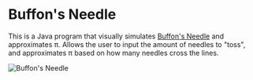 # Buffon's Needle
This is a Java program that visually simulates [Buffon's Needle](http://mathworld.wolfram.com/BuffonsNeedleProblem.html) and approximates π. Allows the user to input the amount of needles to "toss", and approximates π based on how many needles cross the lines.

![Buffon's Needle](https://media.giphy.com/media/1po0DB7RNYbApwps7M/giphy.gif)

